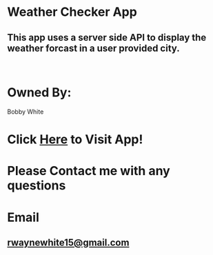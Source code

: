 # Weather Checker App

  ## This app uses a server side API to display the weather forcast in a user provided city.

  <br>
  
  # Owned By:
  Bobby White

  # Click [Here](https://rwaynewhite15.github.io/Weather-Checker/) to Visit App!
  
  # Please Contact me with any questions
  
  # Email
  ## rwaynewhite15@gmail.com
